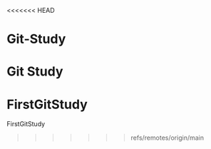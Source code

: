 <<<<<<< HEAD
# Git-Study
Git Study
=======
# FirstGitStudy
FirstGitStudy
>>>>>>> refs/remotes/origin/main
